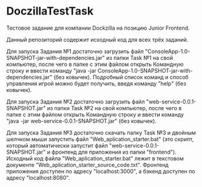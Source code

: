 # DoczillaTestTask
Тестовое задание для компании Dockzilla на позицию Junior Frontend.

Данный репозиторий содержит исходный код для всех трёх заданий. 

Для запуска Задания №1 достаточно загрузить файл "ConsoleApp-1.0-SNAPSHOT-jar-with-dependencies.jar" из папки Task №1 на свой компьютер, после чего в папке с этим файлом открыть Командную строку и ввести команду "java -jar ConsoleApp-1.0-SNAPSHOT-jar-with-dependencies.jar" (без ковычек). Подробный список команд и способ управления игрой можно будет получить, введя команду "help" (без ковычек).

Для запуска Задания №2 достаточно загрузить файл "web-service-0.0.1-SNAPSHOT.jar" из папки Task №2 на свой компьютер, после чего в папке с этим файлом открыть Командную строку и ввести команду "java -jar web-service-0.0.1-SNAPSHOT.jar" (без ковычек).

Для запуска Задания №3 достаточно скачать папку Task №3 и двойным шелчком мыши запустить файл "Web_aplication_starter.bat" (это скрипт, который автоматически запустит файл "web-service-0.0.1-SNAPSHOT.jar" и фронтенд для приложения из папки "frontend"). Исходный код файла "Web_aplication_starter.bat" лежит в текстовом документе "Web_aplication_starter_source_code.txt". Фронтенд приложения доступен по адресу "localhost:3000", а бэкенд доступен по адресу "localhost:8080".

